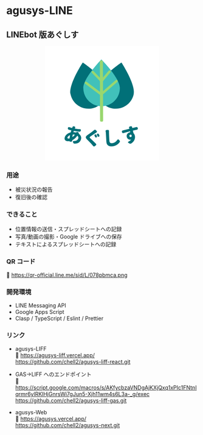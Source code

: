 # agusys-LINE

## LINEbot 版あぐしす

<div align="center" width="200px">
    <img src="https://github.com/chell2/agusys-next/blob/main/public/images/logo-s.png?raw=true" alt="logo">
</div>

### 用途

- 被災状況の報告
- 復旧後の確認

### できること

- 位置情報の送信・スプレッドシートへの記録
- 写真/動画の撮影・Google ドライブへの保存
- テキストによるスプレッドシートへの記録

### QR コード

:seedling: https://qr-official.line.me/sid/L/078pbmca.png

### 開発環境

- LINE Messaging API
- Google Apps Script
- Clasp / TypeScript / Eslint / Prettier

### リンク

- agusys-LIFF <br>
  :seedling: https://agusys-liff.vercel.app/ <br>
  https://github.com/chell2/agusys-liff-react.git

- GAS→LIFF へのエンドポイント <br>
  :seedling: https://script.google.com/macros/s/AKfycbzaVNDgAjKXjQxq1xPIc1FNtnIqrmr6ylRKlHjGnrsWi7gJun5-Xjh11wm4s6L3a-_g/exec <br>
  https://github.com/chell2/agusys-liff-gas.git

- agusys-Web <br>
  :seedling: https://agusys.vercel.app/ <br>
  https://github.com/chell2/agusys-next.git
